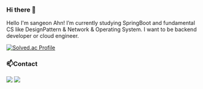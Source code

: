 ### Hi there 👋
Hello I'm sangeon Ahn! I’m currently studying SpringBoot and fundamental CS like DesignPattern & Network & Operating System. I want to be backend developer or cloud engineer.

<!--
💪Skills
                  

🌱 Studying
     

🔨Tools
   -->
[![Solved.ac Profile](http://mazassumnida.wtf/api/v2/generate_badge?boj=mouseondesk)](https://solved.ac/mouseondesk/)

### :mailbox:Contact
<a href="mailto:stdleaf@gmail.com" target="_blank"><img src="https://img.shields.io/badge/Gmail-EA4335?style=flat-square&logoGmail&logoColor=white" ></a>
<a href="https://dev-forward.tistory.com/" target="_blank"><img src="https://img.shields.io/badge/Blog-EA4335?style=flat-square&logoGmail&logoColor=white" ></a>
<!--
**sangeon-ahn/sangeon-ahn** is a ✨ _special_ ✨ repository because its `README.md` (this file) appears on your GitHub profile.

Here are some ideas to get you started:

- 🔭 I’m currently working on ...
- 🌱 I’m currently learning ...
- 👯 I’m looking to collaborate on ...
- 🤔 I’m looking for help with ...
- 💬 Ask me about ...
- 📫 How to reach me: ...
- 😄 Pronouns: ...
- ⚡ Fun fact: ...
-->
